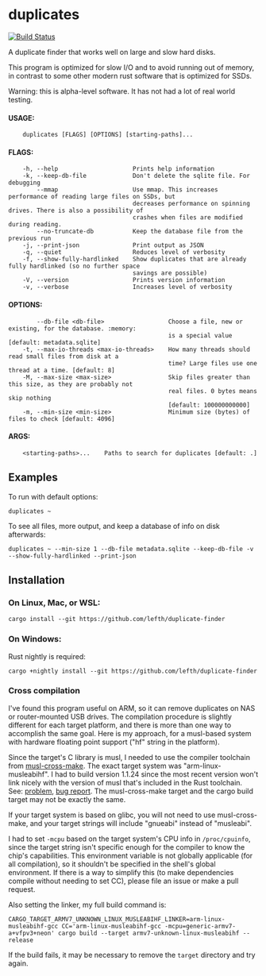 # duplicates

[![Build Status](https://travis-ci.com/lefth/duplicates.svg?branch=master)](https://travis-ci.com/lefth/duplicates)

A duplicate finder that works well on large and slow hard disks.

This program is optimized for slow I/O and to avoid running out of memory, in contrast to
some other modern rust software that is optimized for SSDs.

Warning: this is alpha-level software. It has not had a lot of real world testing.

#### USAGE:
```
    duplicates [FLAGS] [OPTIONS] [starting-paths]...
```

#### FLAGS:
```
    -h, --help                     Prints help information
    -k, --keep-db-file             Don't delete the sqlite file. For debugging
        --mmap                     Use mmap. This increases performance of reading large files on SSDs, but
                                   decreases performance on spinning drives. There is also a possibility of
                                   crashes when files are modified during reading.
        --no-truncate-db           Keep the database file from the previous run
    -j, --print-json               Print output as JSON
    -q, --quiet                    Reduces level of verbosity
    -f, --show-fully-hardlinked    Show duplicates that are already fully hardlinked (so no further space
                                   savings are possible)
    -V, --version                  Prints version information
    -v, --verbose                  Increases level of verbosity
```

#### OPTIONS:
```
        --db-file <db-file>                  Choose a file, new or existing, for the database. :memory:
                                             is a special value [default: metadata.sqlite]
    -t, --max-io-threads <max-io-threads>    How many threads should read small files from disk at a
                                             time? Large files use one thread at a time. [default: 8]
    -M, --max-size <max-size>                Skip files greater than this size, as they are probably not
                                             real files. 0 bytes means skip nothing
                                             [default: 100000000000]
    -m, --min-size <min-size>                Minimum size (bytes) of files to check [default: 4096]
```

#### ARGS:
```
    <starting-paths>...    Paths to search for duplicates [default: .]
```

## Examples
To run with default options:
```
duplicates ~
```

To see all files, more output, and keep a database of info on disk afterwards:
```
duplicates ~ --min-size 1 --db-file metadata.sqlite --keep-db-file -v --show-fully-hardlinked --print-json
```

## Installation

### On Linux, Mac, or WSL:
```
cargo install --git https://github.com/lefth/duplicate-finder
```
### On Windows:
Rust nightly is required:
```
cargo +nightly install --git https://github.com/lefth/duplicate-finder
```

### Cross compilation
I've found this program useful on ARM, so it can remove duplicates on NAS or router-mounted USB drives.
The compilation procedure is slightly different for each target platform, and there is more than one way
to accomplish the same goal. Here is my approach, for a musl-based system with hardware floating point
support ("hf" string in the platform).

Since the target's C library is musl, I needed to use the compiler toolchain from [musl-cross-make](https://github.com/richfelker/musl-cross-make).
The exact target system was "arm-linux-musleabihf". I had to build version 1.1.24 since the most recent
version won't link nicely with the version of musl that's included in the Rust toolchain. See: [problem](https://stackoverflow.com/questions/61934997/undefined-reference-to-stat-time64-when-cross-compiling-rust-project-on-mu), [bug report](https://github.com/rust-lang/rust/issues/72274).
The musl-cross-make target and the cargo build target may not be exactly the same.

If your target system is based on glibc, you will not need to use musl-cross-make, and your target strings
will include "gnueabi" instead of "musleabi".

I had to set `-mcpu` based on the target system's CPU info in `/proc/cpuinfo`, since the target string
isn't specific enough for the compiler to know the chip's capabilities. This environment variable is not
globally applicable (for all compilation), so it shouldn't be specified in the shell's global environment.
If there is a way to simplify this (to make dependencies compile without needing to set CC),
please file an issue or make a pull request.

Also setting the linker, my full build command is:
```
CARGO_TARGET_ARMV7_UNKNOWN_LINUX_MUSLEABIHF_LINKER=arm-linux-musleabihf-gcc CC='arm-linux-musleabihf-gcc -mcpu=generic-armv7-a+vfpv3+neon' cargo build --target armv7-unknown-linux-musleabihf --release
```

If the build fails, it may be necessary to remove the `target` directory and try again.
